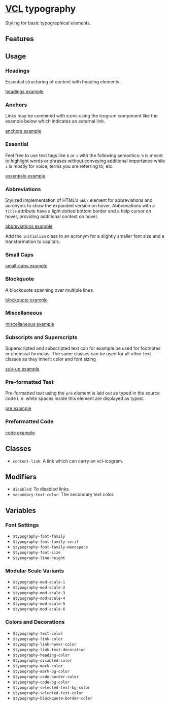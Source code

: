# [VCL](https://github.com/vcl/doc) typography

Styling for basic typographical elements.

## Features

## Usage

### Headings

Essential structuring of content with heading elements.

[headings example](/demo/example-headings.html)

### Anchors

Links may be combined with icons using the icogram component
like the example below which indicates an external link.

[anchors example](/demo/example-anchors.html)

### Essential

Feel free to use text tags like `b` or `i` with the following semantics:
`b` is meant to highlight words or phrases without conveying additional
importance while `i` is mostly for voice, terms you are referring to, etc.

[essentials example](/demo/example-essentials.html)

### Abbreviations

Stylized implementation of HTML's `abbr` element for abbreviations and
acronyms to show the expanded version on hover.
Abbreviations with a `title` attribute have a light dotted bottom border
and a help cursor on hover, providing additional context on hover.

[abbreviations example](/demo/example-abbreviations.html)

Add the `initialism` class to an acronym for a slightly smaller
font size and a transformation to capitals.

### Small Caps

[small-caps example](/demo/example-small-caps.html)

### Blockquote

A blockquote spanning over multiple lines.

[blockquote example](/demo/example-blockquote.html)

### Miscellaneous

[miscellaneous example](/demo/example-miscellaneous.html)

### Subscripts and Superscripts

Superscripted and subscripted text can for example be used for footnotes or
chemical formulas. The same classes can be used for all other text classes as
they inherit color and font sizing

[sub-up example](/demo/example-sub-up.html)

### Pre-formatted Text

Pre-formatted text using the `pre` element is laid out as typed in the source
code i. e. white spaces inside this element are displayed as typed.

[pre example](/demo/example-pre.html)

### Preformatted Code

[code example](/demo/example-code.html)

## Classes

- `content-link`: A link which can carry an vcl-icogram.

## Modifiers

- `disabled`: To disabled links.
- `secondary-text-color`: The secondary text color.

## Variables

### Font Settings

- `$typography-font-family`
- `$typography-font-family-serif`
- `$typography-font-family-monospace`
- `$typography-font-size`
- `$typography-line-height`

### Modular Scale Variants

- `$typography-mod-scale-1`
- `$typography-mod-scale-2`
- `$typography-mod-scale-3`
- `$typography-mod-scale-4`
- `$typography-mod-scale-5`
- `$typography-mod-scale-6`

### Colors and Decorations

- `$typography-text-color`
- `$typography-link-color`
- `$typography-link-hover-color`
- `$typography-link-text-decoration`
- `$typography-heading-color`
- `$typography-disabled-color`
- `$typography-mark-color`
- `$typography-mark-bg-color`
- `$typography-code-border-color`
- `$typography-code-bg-color`
- `$typography-selected-text-bg-color`
- `$typography-selected-text-color`
- `$typography-blockquote-border-color`
